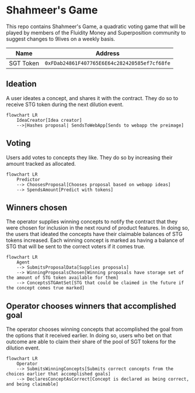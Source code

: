 
# Shahmeer's Game

This repo contains Shahmeer's Game, a quadratic voting game that will be played by members
of the Fluidity Money and Superposition community to suggest changes to 9lives on a weekly
basis.

|    Name   |                    Address                   |
|-----------|----------------------------------------------|
| SGT Token | `0xFDab24861F407765E6E64c282420585ef7cf68fe` |

## Ideation

A user ideates a concept, and shares it with the contract. They do so to receive STG token
during the next dilution event.

```mermaid
flowchart LR
    IdeaCreator[Idea creator]
    -->|Hashes proposal| SendsToWebApp[Sends to webapp the preimage]
```

## Voting

Users add votes to concepts they like. They do so by increasing their amount tracked as
allocated.

```mermaid
flowchart LR
    Predictor
    --> ChoosesProposal[Chooses proposal based on webapp ideas]
    --> SpendsAmount[Predict with tokens]
```

## Winners chosen

The operator supplies winning concepts to notify the contract that they were chosen for
inclusion in the next round of product features. In doing so, the users that ideated the
concepts have their claimable balances of STG tokens increased. Each winning concept is
marked as having a balance of STG that will be sent to the correct voters if it comes
true.

```mermaid
flowchart LR
    Agent
    --> SubmitsProposalData[Supplies proposals]
    --> WinningProposalsChosen[Winning proposals have storage set of the amount of STG token available for them]
    --> ConceptsSTGAmtSet[STG that could be claimed in the future if the concept comes true marked]
```

## Operator chooses winners that accomplished goal

The operator chooses winning concepts that accomplished the goal from the options that it
received earlier. In doing so, users who bet on that outcome are able to claim their share
of the pool of SGT tokens for the dilution event.

```mermaid
flowchart LR
    Operator
    --> SubmitsWinningConcepts[Submits correct concepts from the choices earlier that accomplished goals]
    --> DeclaresConceptAsCorrect[Concept is declared as being correct, and being claimable]
```
